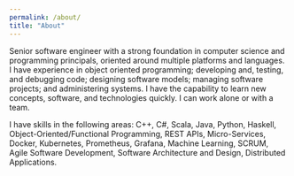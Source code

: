 ```yaml
---
permalink: /about/
title: "About"
---
```


Senior software engineer with a strong foundation in computer science and programming principals, oriented around multiple platforms and languages. I have experience in object oriented programming; developing and, testing, and debugging code; designing software models; managing software projects; and administering systems. I have the capability to learn new concepts, software, and technologies quickly. I can work alone or with a team. 

I have skills in the following areas:
 C++, C#, Scala, Java, Python, Haskell, Object-Oriented/Functional Programming, REST APIs, Micro-Services, Docker, Kubernetes, Prometheus, Grafana, Machine Learning, SCRUM, Agile Software Development, Software Architecture and Design, Distributed Applications.
